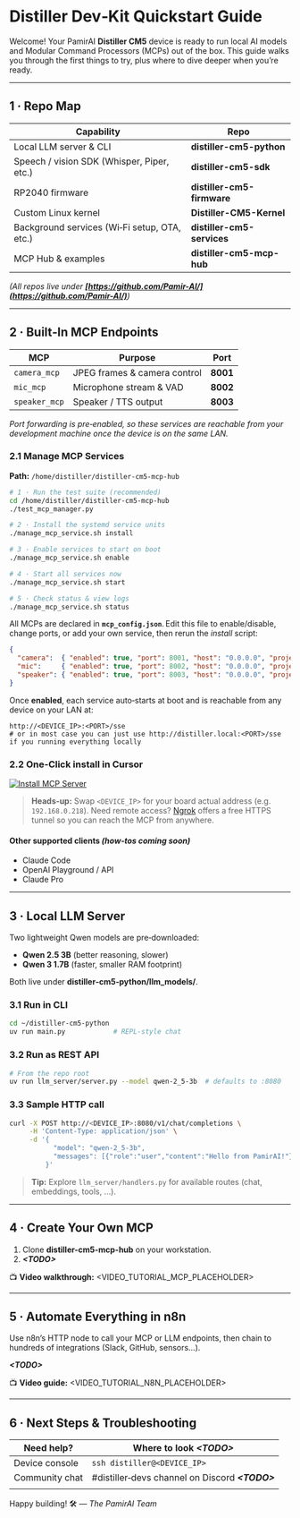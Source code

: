 # Distiller Dev‑Kit Quickstart Guide

Welcome! Your PamirAI **Distiller CM5** device is ready to run local AI models and Modular Command Processors (MCPs) out of the box. This guide walks you through the first things to try, plus where to dive deeper when you’re ready.

---

## 1 · Repo Map

| Capability                                   | Repo                       |
| -------------------------------------------- | -------------------------- |
| Local LLM server & CLI                       | **distiller-cm5-python**   |
| Speech / vision SDK (Whisper, Piper, etc.)   | **distiller-cm5-sdk**      |
| RP2040 firmware                              | **distiller-cm5-firmware** |
| Custom Linux kernel                          | **Distiller-CM5-Kernel**   |
| Background services (Wi‑Fi setup, OTA, etc.) | **distiller-cm5-services** |
| MCP Hub & examples                           | **distiller-cm5-mcp-hub**  |

*(All repos live under **************************************************************[https://github.com/Pamir-AI/](https://github.com/Pamir-AI/)**************************************************************)*

---

## 2 · Built‑In MCP Endpoints

| MCP           | Purpose                      | Port     |
| ------------- | ---------------------------- | -------- |
| `camera_mcp`  | JPEG frames & camera control | **8001** |
| `mic_mcp`     | Microphone stream & VAD      | **8002** |
| `speaker_mcp` | Speaker / TTS output         | **8003** |

*Port forwarding is pre‑enabled, so these services are reachable from your development machine once the device is on the same LAN.*

### 2.1 Manage MCP Services

**Path:** `/home/distiller/distiller-cm5-mcp-hub`

```bash
# 1 · Run the test suite (recommended)
cd /home/distiller/distiller-cm5-mcp-hub
./test_mcp_manager.py

# 2 · Install the systemd service units
./manage_mcp_service.sh install

# 3 · Enable services to start on boot
./manage_mcp_service.sh enable

# 4 · Start all services now
./manage_mcp_service.sh start

# 5 · Check status & view logs
./manage_mcp_service.sh status
```

All MCPs are declared in **`mcp_config.json`**. Edit this file to enable/disable, change ports, or add your own service, then rerun the *install* script:

```json
{
  "camera":  { "enabled": true, "port": 8001, "host": "0.0.0.0", "project_dir": "camera-mcp",  "description": "Camera MCP Service" },
  "mic":     { "enabled": true, "port": 8002, "host": "0.0.0.0", "project_dir": "mic-mcp",     "description": "Microphone MCP Service" },
  "speaker": { "enabled": true, "port": 8003, "host": "0.0.0.0", "project_dir": "speaker-mcp", "description": "Speaker MCP Service" }
}
```

Once **enabled**, each service auto‑starts at boot and is reachable from any device on your LAN at:

```
http://<DEVICE_IP>:<PORT>/sse 
# or in most case you can just use http://distiller.local:<PORT>/sse if you running everything locally
```

### 2.2 One‑Click install in **Cursor**

[![Install MCP Server](https://cursor.com/deeplink/mcp-install-dark.svg)](https://cursor.com/install-mcp?name=camera&config=eyJ1cmwiOiJodHRwOi8vZGlzdGlsbGVyLmxvY2FsOjgwMDEvc3NlIn0%3D)

> **Heads‑up:** Swap `<DEVICE_IP>` for your board actual address (e.g. `192.168.0.218`).
> Need remote access? [Ngrok](https://ngrok.com/docs/getting-started/) offers a free HTTPS tunnel so you can reach the MCP from anywhere.

#### Other supported clients *(how‑tos coming soon)*

* Claude Code
* OpenAI Playground / API
* Claude Pro

---

## 3 · Local LLM Server

Two lightweight Qwen models are pre‑downloaded:

* **Qwen 2.5 3B** (better reasoning, slower)
* **Qwen 3 1.7B** (faster, smaller RAM footprint)

Both live under **distiller‑cm5‑python/llm\_models/**.

### 3.1 Run in CLI

```bash
cd ~/distiller-cm5-python
uv run main.py            # REPL-style chat
```

### 3.2 Run as REST API

```bash
# From the repo root
uv run llm_server/server.py --model qwen-2_5-3b  # defaults to :8080
```

### 3.3 Sample HTTP call

```bash
curl -X POST http://<DEVICE_IP>:8080/v1/chat/completions \
     -H 'Content-Type: application/json' \
     -d '{
           "model": "qwen-2_5-3b",
           "messages": [{"role":"user","content":"Hello from PamirAI!"}]
         }'
```

> **Tip:** Explore `llm_server/handlers.py` for available routes (chat, embeddings, tools, …).

---

## 4 · Create Your Own MCP

1. Clone **distiller-cm5-mcp-hub** on your workstation.
2. ***\<TODO>***

📺 **Video walkthrough:** \<VIDEO\_TUTORIAL\_MCP\_PLACEHOLDER>

---

## 5 · Automate Everything in n8n

Use n8n’s HTTP node to call your MCP or LLM endpoints, then chain to hundreds of integrations (Slack, GitHub, sensors…).

***\<TODO>***

📺 **Video guide:** \<VIDEO\_TUTORIAL\_N8N\_PLACEHOLDER>

---

## 6 · Next Steps & Troubleshooting

| Need help?     | Where to look ***\<TODO>***                      |
| -------------- | ------------------------------------------------ |
| Device console | `ssh distiller@<DEVICE_IP>`                      |
| Community chat | #distiller‑devs channel on Discord ***\<TODO>*** |
|                |                                                  |

Happy building! 🛠️
— *The PamirAI Team*
